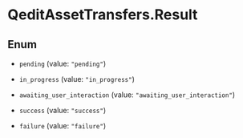 # QeditAssetTransfers.Result

## Enum


* `pending` (value: `"pending"`)

* `in_progress` (value: `"in_progress"`)

* `awaiting_user_interaction` (value: `"awaiting_user_interaction"`)

* `success` (value: `"success"`)

* `failure` (value: `"failure"`)



